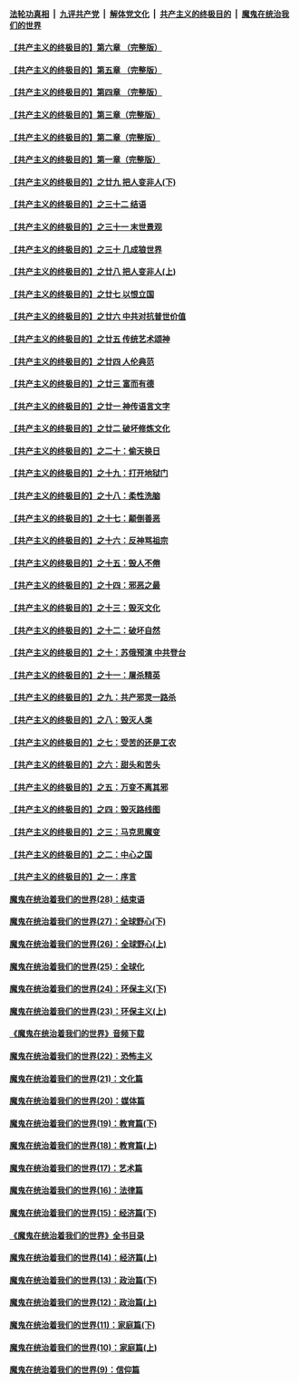 

####  [法轮功真相](../../../../basic/blob/master/README.md?t=06202302) &nbsp;|&nbsp; [九评共产党](../../../../9ping.md/blob/master/README.md?t=06202302) &nbsp;|&nbsp; [解体党文化](../../../../jtdwh.md/blob/master/README.md?t=06202302)  &nbsp;|&nbsp; [共产主义的终极目的](../../../../gczydzjmd.md/blob/master/README.md?t=06202302) &nbsp;|&nbsp; [魔鬼在统治我们的世界](../../../../mgztzwmdsj.md/blob/master/README.md?t=06202302) 

#### [【共产主义的终极目的】第六章 （完整版）](../pages/nsc422/n11428913.md?t=06202302) 

#### [【共产主义的终极目的】第五章 （完整版）](../pages/nsc422/n11428912.md?t=06202302) 

#### [【共产主义的终极目的】第四章 （完整版）](../pages/nsc422/n11428907.md?t=06202302) 

#### [【共产主义的终极目的】第三章（完整版）](../pages/nsc422/n11428848.md?t=06202302) 

#### [【共产主义的终极目的】第二章（完整版）](../pages/nsc422/n11428831.md?t=06202302) 

#### [【共产主义的终极目的】第一章（完整版）](../pages/nsc422/n11417651.md?t=06202302) 

#### [【共产主义的终极目的】之廿九 把人变非人(下)](../pages/nsc422/n11344140.md?t=06202302) 

#### [【共产主义的终极目的】之三十二 结语](../pages/nsc422/n11360535.md?t=06202302) 

#### [【共产主义的终极目的】之三十一 末世景观](../pages/nsc422/n11351129.md?t=06202302) 

#### [【共产主义的终极目的】之三十 几成狼世界](../pages/nsc422/n11348280.md?t=06202302) 

#### [【共产主义的终极目的】之廿八 把人变非人(上)](../pages/nsc422/n11340492.md?t=06202302) 

#### [【共产主义的终极目的】之廿七 以恨立国](../pages/nsc422/n11336944.md?t=06202302) 

#### [【共产主义的终极目的】之廿六 中共对抗普世价值](../pages/nsc422/n11324785.md?t=06202302) 

#### [【共产主义的终极目的】之廿五 传统艺术颂神](../pages/nsc422/n11296396.md?t=06202302) 

#### [【共产主义的终极目的】之廿四 人伦典范](../pages/nsc422/n11296397.md?t=06202302) 

#### [【共产主义的终极目的】之廿三 富而有德](../pages/nsc422/n11283598.md?t=06202302) 

#### [【共产主义的终极目的】之廿一 神传语言文字](../pages/nsc422/n11263265.md?t=06202302) 

#### [【共产主义的终极目的】之廿二 破坏修炼文化](../pages/nsc422/n11245728.md?t=06202302) 

#### [【共产主义的终极目的】之二十：偷天换日](../pages/nsc422/n11238846.md?t=06202302) 

#### [【共产主义的终极目的】之十九：打开地狱门](../pages/nsc422/n11206376.md?t=06202302) 

#### [【共产主义的终极目的】之十八：柔性洗脑](../pages/nsc422/n11199994.md?t=06202302) 

#### [【共产主义的终极目的】之十七：颠倒善恶](../pages/nsc422/n11179782.md?t=06202302) 

#### [【共产主义的终极目的】之十六：反神骂祖宗](../pages/nsc422/n11166798.md?t=06202302) 

#### [【共产主义的终极目的】之十五：毁人不倦](../pages/nsc422/n11166792.md?t=06202302) 

#### [【共产主义的终极目的】之十四：邪恶之最](../pages/nsc422/n11150249.md?t=06202302) 

#### [【共产主义的终极目的】之十三：毁灭文化](../pages/nsc422/n11135227.md?t=06202302) 

#### [【共产主义的终极目的】之十二：破坏自然](../pages/nsc422/n11135214.md?t=06202302) 

#### [【共产主义的终极目的】之十：苏俄预演 中共登台](../pages/nsc422/n11118424.md?t=06202302) 

#### [【共产主义的终极目的】之十一：屠杀精英](../pages/nsc422/n11118442.md?t=06202302) 

#### [【共产主义的终极目的】之九：共产邪灵一路杀](../pages/nsc422/n11114139.md?t=06202302) 

#### [【共产主义的终极目的】之八：毁灭人类](../pages/nsc422/n11108503.md?t=06202302) 

#### [【共产主义的终极目的】之七：受苦的还是工农](../pages/nsc422/n11101809.md?t=06202302) 

#### [【共产主义的终极目的】之六：甜头和苦头](../pages/nsc422/n11096971.md?t=06202302) 

#### [【共产主义的终极目的】之五：万变不离其邪](../pages/nsc422/n11091285.md?t=06202302) 

#### [【共产主义的终极目的】之四：毁灭路线图](../pages/nsc422/n11086284.md?t=06202302) 

#### [【共产主义的终极目的】之三：马克思魔变](../pages/nsc422/n11061941.md?t=06202302) 

#### [【共产主义的终极目的】之二：中心之国](../pages/nsc422/n11047728.md?t=06202302) 

#### [【共产主义的终极目的】之一：序言](../pages/nsc422/n11086077.md?t=06202302) 

#### [魔鬼在统治着我们的世界(28)：结束语](../pages/nsc422/n10936246.md?t=06202302) 

#### [魔鬼在统治着我们的世界(27)：全球野心(下)](../pages/nsc422/n10928319.md?t=06202302) 

#### [魔鬼在统治着我们的世界(26)：全球野心(上)](../pages/nsc422/n10900318.md?t=06202302) 

#### [魔鬼在统治着我们的世界(25)：全球化](../pages/nsc422/n10788205.md?t=06202302) 

#### [魔鬼在统治着我们的世界(24)：环保主义(下)](../pages/nsc422/n10695307.md?t=06202302) 

#### [魔鬼在统治着我们的世界(23)：环保主义(上)](../pages/nsc422/n10688613.md?t=06202302) 

#### [《魔鬼在统治着我们的世界》音频下载](../pages/nsc422/n10635553.md?t=06202302) 

#### [魔鬼在统治着我们的世界(22)：恐怖主义](../pages/nsc422/n10614727.md?t=06202302) 

#### [魔鬼在统治着我们的世界(21)：文化篇](../pages/nsc422/n10597706.md?t=06202302) 

#### [魔鬼在统治着我们的世界(20)：媒体篇](../pages/nsc422/n10586579.md?t=06202302) 

#### [魔鬼在统治着我们的世界(19)：教育篇(下)](../pages/nsc422/n10564808.md?t=06202302) 

#### [魔鬼在统治着我们的世界(18)：教育篇(上)](../pages/nsc422/n10526970.md?t=06202302) 

#### [魔鬼在统治着我们的世界(17)：艺术篇](../pages/nsc422/n10499093.md?t=06202302) 

#### [魔鬼在统治着我们的世界(16)：法律篇](../pages/nsc422/n10485969.md?t=06202302) 

#### [魔鬼在统治着我们的世界(15)：经济篇(下)](../pages/nsc422/n10469975.md?t=06202302) 

#### [《魔鬼在统治着我们的世界》全书目录](../pages/nsc422/n10464261.md?t=06202302) 

#### [魔鬼在统治着我们的世界(14)：经济篇(上)](../pages/nsc422/n10457370.md?t=06202302) 

#### [魔鬼在统治着我们的世界(13)：政治篇(下)](../pages/nsc422/n10448270.md?t=06202302) 

#### [魔鬼在统治着我们的世界(12)：政治篇(上)](../pages/nsc422/n10444576.md?t=06202302) 

#### [魔鬼在统治着我们的世界(11)：家庭篇(下)](../pages/nsc422/n10440961.md?t=06202302) 

#### [魔鬼在统治着我们的世界(10)：家庭篇(上)](../pages/nsc422/n10435448.md?t=06202302) 

#### [魔鬼在统治着我们的世界(9)：信仰篇](../pages/nsc422/n10432159.md?t=06202302) 

